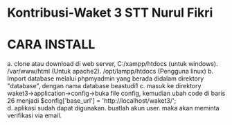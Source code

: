 # Kontribusi-Waket 3 STT Nurul Fikri
# CARA INSTALL
a. clone atau download di web server, C:/xampp/htdocs (untuk windows). /var/www/html (Untuk apache2). /opt/lampp/htdocs (Pengguna linux)
b. Import database melalui phpmyadmin yang berada didalam direktory "database", dengan nama database beastudi1
c. masuk ke direktory waket3->application->config->buka file config, kemudian  ubah code di baris 26 menjadi $config['base_url'] = 'http://localhost/waket3/';   
d. aplikasi sudah dapat digunakan. buatlah akun user. maka akan meminta verifikasi via email.
